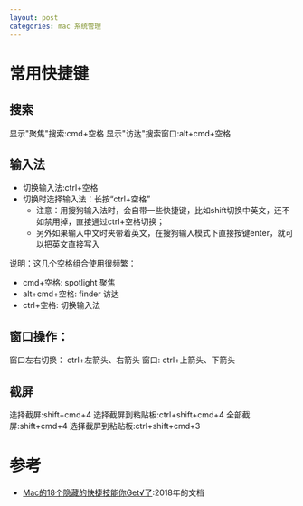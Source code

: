 ```yaml
---
layout: post
categories: mac 系统管理
---
```


# 常用快捷键
## 搜索
显示"聚焦"搜索:cmd+空格
显示"访达"搜索窗口:alt+cmd+空格

## 输入法
- 切换输入法:ctrl+空格
- 切换时选择输入法：长按“ctrl+空格”
  - 注意：用搜狗输入法时，会自带一些快捷键，比如shift切换中英文，还不如禁用掉，直接通过ctrl+空格切换；
  - 另外如果输入中文时夹带着英文，在搜狗输入模式下直接按键enter，就可以把英文直接写入

说明：这几个空格组合使用很频繁：

- cmd+空格: spotlight 聚焦
- alt+cmd+空格: finder 访达
- ctrl+空格: 切换输入法

## 窗口操作：
窗口左右切换： ctrl+左箭头、右箭头
窗口:   ctrl+上箭头、下箭头
## 截屏
选择截屏:shift+cmd+4
选择截屏到粘贴板:ctrl+shift+cmd+4
全部截屏:shift+cmd+4
选择截屏到粘贴板:ctrl+shift+cmd+3


# 参考

- [Mac的18个隐藏的快捷技能你Get√了](https://www.dealmoon.com/guide/767050):2018年的文档